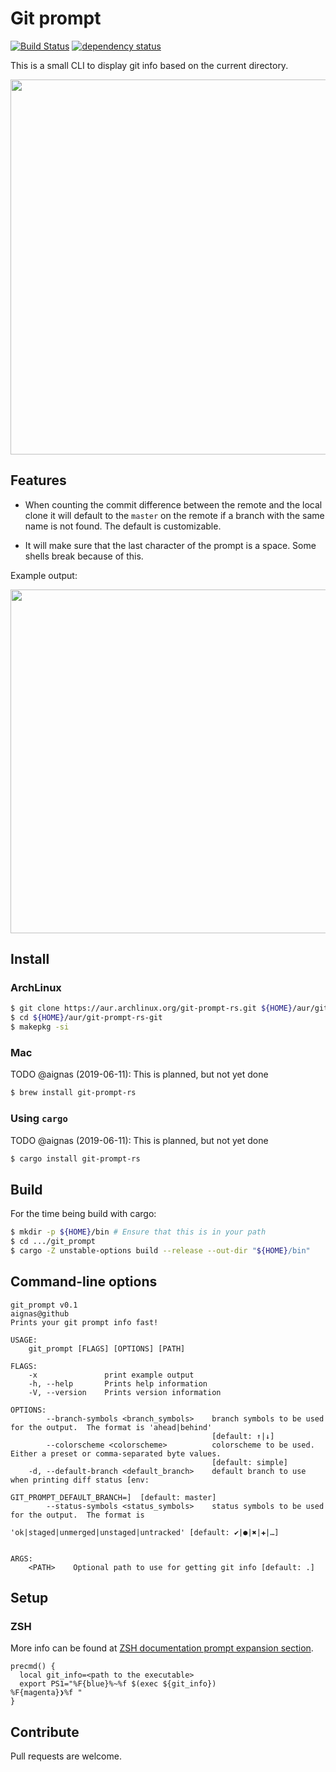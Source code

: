 # Git prompt

[![Build Status](https://travis-ci.org/aignas/git-prompt-rs.svg?branch=master)](https://travis-ci.org/aignas/git-prompt-rs)
[![dependency status](https://deps.rs/repo/github/aignas/git-prompt-rs/status.svg)](https://deps.rs/repo/github/aignas/git-prompt-rs)

This is a small CLI to display git info based on the current directory.

<a href="https://asciinema.org/a/RlvQkQ57HZ6Pcw7pNlvuLAfjd" target="_blank"><img src="https://asciinema.org/a/RlvQkQ57HZ6Pcw7pNlvuLAfjd.svg" width="600"/></a>

## Features

- When counting the commit difference between the remote and the local clone it
  will default to the `master` on the remote if a branch with the same name is
  not found.  The default is customizable.

- It will make sure that the last character of the prompt is a space.  Some
  shells break because of this.

Example output:

<a href="https://asciinema.org/a/Vv45iWaTReTofmmqQFxT0XBnu" target="_blank"><img src="https://asciinema.org/a/Vv45iWaTReTofmmqQFxT0XBnu.svg" width="550"/></a>

## Install

### ArchLinux

```sh
$ git clone https://aur.archlinux.org/git-prompt-rs.git ${HOME}/aur/git-prompt-rs-git
$ cd ${HOME}/aur/git-prompt-rs-git
$ makepkg -si
```

### Mac

TODO @aignas (2019-06-11): This is planned, but not yet done

```sh
$ brew install git-prompt-rs
```

### Using `cargo`

TODO @aignas (2019-06-11): This is planned, but not yet done

```sh
$ cargo install git-prompt-rs
```

## Build

For the time being build with cargo:

```bash
$ mkdir -p ${HOME}/bin # Ensure that this is in your path
$ cd .../git_prompt
$ cargo -Z unstable-options build --release --out-dir "${HOME}/bin"
```

## Command-line options

```
git_prompt v0.1
aignas@github
Prints your git prompt info fast!

USAGE:
    git_prompt [FLAGS] [OPTIONS] [PATH]

FLAGS:
    -x               print example output
    -h, --help       Prints help information
    -V, --version    Prints version information

OPTIONS:
        --branch-symbols <branch_symbols>    branch symbols to be used for the output.  The format is 'ahead|behind'
                                             [default: ↑|↓]
        --colorscheme <colorscheme>          colorscheme to be used.  Either a preset or comma-separated byte values.
                                             [default: simple]
    -d, --default-branch <default_branch>    default branch to use when printing diff status [env:
                                             GIT_PROMPT_DEFAULT_BRANCH=]  [default: master]
        --status-symbols <status_symbols>    status symbols to be used for the output.  The format is
                                             'ok|staged|unmerged|unstaged|untracked' [default: ✔|●|✖|✚|…]


ARGS:
    <PATH>    Optional path to use for getting git info [default: .]
```

## Setup

### ZSH

More info can be found at [ZSH documentation prompt expansion section](http://zsh.sourceforge.net/Doc/Release/Prompt-Expansion.html).

```
precmd() {
  local git_info=<path to the executable>
  export PS1="%F{blue}%~%f $(exec ${git_info})
%F{magenta}❯%f "
}
```

## Contribute

Pull requests are welcome.
